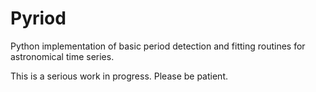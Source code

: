 # Pyriod
Python implementation of basic period detection and fitting routines for astronomical time series.

This is a serious work in progress.  Please be patient.

